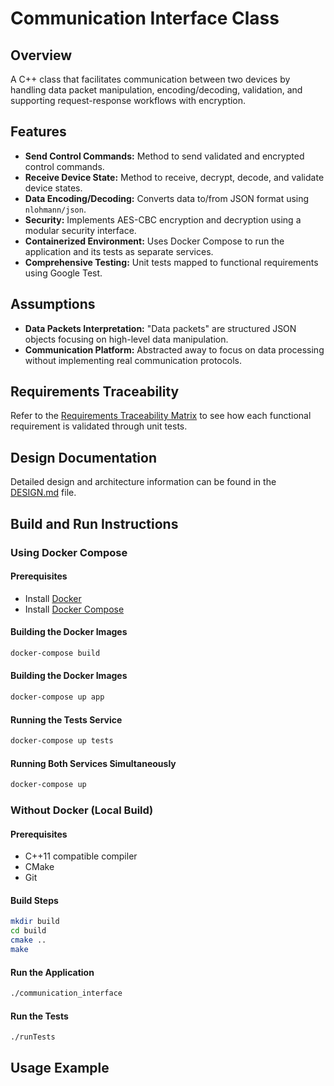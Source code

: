 # Communication Interface Class

## Overview
A C++ class that facilitates communication between two devices by handling data packet manipulation, encoding/decoding, validation, and supporting request-response workflows with encryption.

## Features
- **Send Control Commands:** Method to send validated and encrypted control commands.
- **Receive Device State:** Method to receive, decrypt, decode, and validate device states.
- **Data Encoding/Decoding:** Converts data to/from JSON format using `nlohmann/json`.
- **Security:** Implements AES-CBC encryption and decryption using a modular security interface.
- **Containerized Environment:** Uses Docker Compose to run the application and its tests as separate services.
- **Comprehensive Testing:** Unit tests mapped to functional requirements using Google Test.

## Assumptions
- **Data Packets Interpretation:** "Data packets" are structured JSON objects focusing on high-level data manipulation.
- **Communication Platform:** Abstracted away to focus on data processing without implementing real communication protocols.

## Requirements Traceability
Refer to the [Requirements Traceability Matrix](REQUIREMENTS_TRACEABILITY.md) to see how each functional requirement is validated through unit tests.

## Design Documentation
Detailed design and architecture information can be found in the [DESIGN.md](DESIGN.md) file.

## Build and Run Instructions

### Using Docker Compose

#### Prerequisites
- Install [Docker](https://www.docker.com/get-started)
- Install [Docker Compose](https://docs.docker.com/compose/install/)

#### Building the Docker Images
```bash
docker-compose build
```

#### Building the Docker Images
```bash
docker-compose up app
```

#### Running the Tests Service
```bash
docker-compose up tests
```


#### Running Both Services Simultaneously
```bash
docker-compose up
```

### Without Docker (Local Build)

#### Prerequisites
- C++11 compatible compiler
- CMake
- Git

#### Build Steps
```bash
mkdir build
cd build
cmake ..
make
```

#### Run the Application
```bash
./communication_interface
```
#### Run the Tests
```bash
./runTests
```
## Usage Example